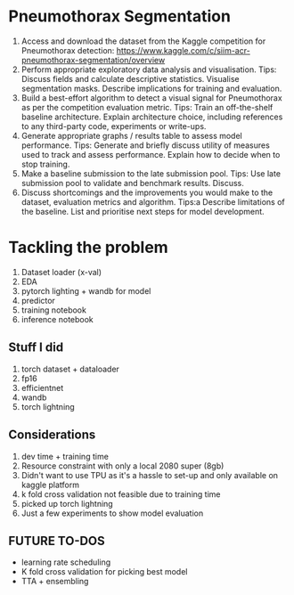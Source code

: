 # Pneumothorax Segmentation

1. Access and download the dataset from the Kaggle competition for Pneumothorax detection:
https://www.kaggle.com/c/siim-acr-pneumothorax-segmentation/overview
2. Perform appropriate exploratory data analysis and visualisation.
Tips: Discuss fields and calculate descriptive statistics. Visualise segmentation masks.
Describe implications for training and evaluation.
3. Build a best-effort algorithm to detect a visual signal for Pneumothorax as per the
competition evaluation metric.
Tips: Train an off-the-shelf baseline architecture. Explain architecture choice, including
references to any third-party code, experiments or write-ups.
4. Generate appropriate graphs / results table to assess model performance.
Tips: Generate and briefly discuss utility of measures used to track and assess performance.
Explain how to decide when to stop training.
5. Make a baseline submission to the late submission pool.
Tips: Use late submission pool to validate and benchmark results. Discuss.
6. Discuss shortcomings and the improvements you would make to the dataset, evaluation
metrics and algorithm.
Tips:a Describe limitations of the baseline. List and prioritise next steps for model
development.

# Tackling the problem

1. Dataset loader (x-val)
2. EDA
3. pytorch lighting + wandb for model
4. predictor
5. training notebook
6. inference notebook

## Stuff I did
1. torch dataset + dataloader
2. fp16
3. efficientnet
4. wandb
5. torch lightning

## Considerations
1. dev time + training time
2. Resource constraint with only a local 2080 super (8gb)
3. Didn't want to use TPU as it's a hassle to set-up and only available on kaggle platform
3. k fold cross validation not feasible due to training time
3. picked up torch lightning
4. Just a few experiments to show model evaluation

## FUTURE TO-DOS
- learning rate scheduling
- K fold cross validation for picking best model
- TTA + ensembling
